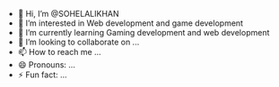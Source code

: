 - 👋 Hi, I’m @SOHELALIKHAN
- 👀 I’m interested in Web development and game development
- 🌱 I’m currently learning Gaming development and web development
- 💞️ I’m looking to collaborate on ...
- 📫 How to reach me ...
- 😄 Pronouns: ...
- ⚡ Fun fact: ...

<!---
SOHELALIKHAN/SOHELALIKHAN is a ✨ special ✨ repository because its `README.md` (this file) appears on your GitHub profile.
You can click the Preview link to take a look at your changes.
--->
